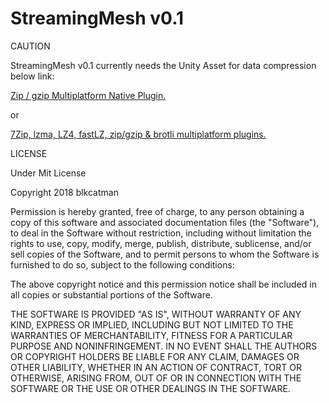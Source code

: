 # StreamingMesh v0.1

CAUTION

StreamingMesh v0.1 currently needs the Unity Asset for data compression below link:

[Zip / gzip Multiplatform Native Plugin.](https://assetstore.unity.com/packages/tools/input-management/zip-gzip-multiplatform-native-plugin-39411)

or

[7Zip, lzma, LZ4, fastLZ, zip/gzip & brotli multiplatform plugins.](https://assetstore.unity.com/packages/tools/input-management/7zip-lzma-lz4-fastlz-zip-gzip-brotli-multiplatform-plugins-12674)


LICENSE

Under Mit License

Copyright 2018 blkcatman

Permission is hereby granted, free of charge, to any person obtaining a copy of this software and associated documentation files (the "Software"), to deal in the Software without restriction, including without limitation the rights to use, copy, modify, merge, publish, distribute, sublicense, and/or sell copies of the Software, and to permit persons to whom the Software is furnished to do so, subject to the following conditions:

The above copyright notice and this permission notice shall be included in all copies or substantial portions of the Software.

THE SOFTWARE IS PROVIDED "AS IS", WITHOUT WARRANTY OF ANY KIND, EXPRESS OR IMPLIED, INCLUDING BUT NOT LIMITED TO THE WARRANTIES OF MERCHANTABILITY, FITNESS FOR A PARTICULAR PURPOSE AND NONINFRINGEMENT. IN NO EVENT SHALL THE AUTHORS OR COPYRIGHT HOLDERS BE LIABLE FOR ANY CLAIM, DAMAGES OR OTHER LIABILITY, WHETHER IN AN ACTION OF CONTRACT, TORT OR OTHERWISE, ARISING FROM, OUT OF OR IN CONNECTION WITH THE SOFTWARE OR THE USE OR OTHER DEALINGS IN THE SOFTWARE.
